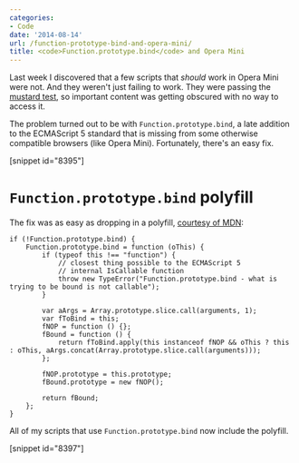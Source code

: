 ```yaml
---
categories:
- Code
date: '2014-08-14'
url: /function-prototype-bind-and-opera-mini/
title: <code>Function.prototype.bind</code> and Opera Mini
---
```


Last week I discovered that a few scripts that *should* work in Opera Mini were not. And they weren't just failing to work. They were passing the [mustard test](/ditching-jquery-for-vanilla-js/#cutting-the-mustard), so important content was getting obscured with no way to access it.

The problem turned out to be with `Function.prototype.bind`, a late addition to the ECMAScript 5 standard that is missing from some otherwise compatible browsers (like Opera Mini). Fortunately, there's an easy fix.

[snippet id="8395"]

# `Function.prototype.bind` polyfill

The fix was as easy as dropping in a polyfill, [courtesy of MDN](https://developer.mozilla.org/en-US/docs/Web/JavaScript/Reference/Global_Objects/Function/bind#Compatibility):

```language-javascript
if (!Function.prototype.bind) {
	Function.prototype.bind = function (oThis) {
		if (typeof this !== "function") {
			// closest thing possible to the ECMAScript 5
			// internal IsCallable function
			throw new TypeError("Function.prototype.bind - what is trying to be bound is not callable");
		}

		var aArgs = Array.prototype.slice.call(arguments, 1);
		var fToBind = this;
		fNOP = function () {};
		fBound = function () {
			return fToBind.apply(this instanceof fNOP && oThis ? this : oThis, aArgs.concat(Array.prototype.slice.call(arguments)));
		};

		fNOP.prototype = this.prototype;
		fBound.prototype = new fNOP();

		return fBound;
	};
}
```

All of my scripts that use `Function.prototype.bind` now include the polyfill.

[snippet id="8397"]